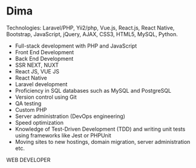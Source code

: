 # Dima
Technologies: Laravel/PHP, Yii2/php, Vue.js, React.js, React Native, Bootstrap, JavaScript, jQuery, AJAX, CSS3, HTML5, MySQL, Python.

- Full-stack development with PHP and JavaScript
- Front End Development
- Back End Development
- SSR NEXT, NUXT
- React JS, VUE JS
- React Native
- Laravel development
- Proficiency in SQL databases such as MySQL and PostgreSQL
- Version control using Git
- QA testing
- Custom PHP
- Server administration (DevOps engineering)
- Speed optimization
- Knowledge of Test-Driven Development (TDD) and writing unit tests using frameworks like Jest or PHPUnit
- Moving sites to new hostings, domain migration, server administration etc.

WEB DEVELOPER
